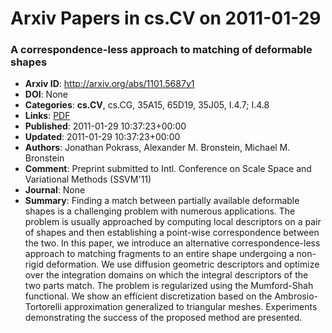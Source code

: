 # Arxiv Papers in cs.CV on 2011-01-29
### A correspondence-less approach to matching of deformable shapes
- **Arxiv ID**: http://arxiv.org/abs/1101.5687v1
- **DOI**: None
- **Categories**: **cs.CV**, cs.CG, 35A15, 65D19, 35J05, I.4.7; I.4.8
- **Links**: [PDF](http://arxiv.org/pdf/1101.5687v1)
- **Published**: 2011-01-29 10:37:23+00:00
- **Updated**: 2011-01-29 10:37:23+00:00
- **Authors**: Jonathan Pokrass, Alexander M. Bronstein, Michael M. Bronstein
- **Comment**: Preprint submitted to Intl. Conference on Scale Space and Variational
  Methods (SSVM'11)
- **Journal**: None
- **Summary**: Finding a match between partially available deformable shapes is a challenging problem with numerous applications. The problem is usually approached by computing local descriptors on a pair of shapes and then establishing a point-wise correspondence between the two. In this paper, we introduce an alternative correspondence-less approach to matching fragments to an entire shape undergoing a non-rigid deformation. We use diffusion geometric descriptors and optimize over the integration domains on which the integral descriptors of the two parts match. The problem is regularized using the Mumford-Shah functional. We show an efficient discretization based on the Ambrosio-Tortorelli approximation generalized to triangular meshes. Experiments demonstrating the success of the proposed method are presented.



